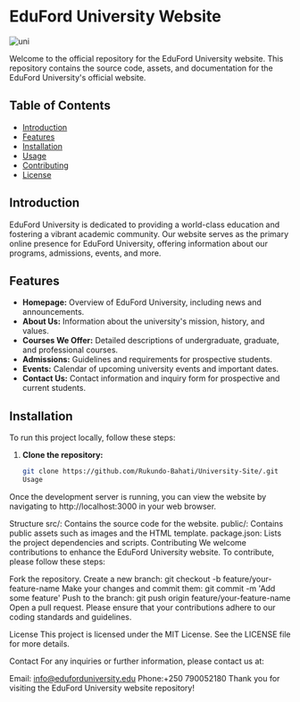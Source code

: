 # EduFord University Website
![uni](https://github.com/Rukundo-Bahati/University-Site/assets/150172206/f4ec20e9-6463-4a8c-9f1b-bd2333d7c56c)


Welcome to the official repository for the EduFord University website. This repository contains the source code, assets,
and documentation for the EduFord University's official website.

## Table of Contents
- [Introduction](#introduction)
- [Features](#features)
- [Installation](#installation)
- [Usage](#usage)
- [Contributing](#contributing)
- [License](#license)

## Introduction
EduFord University is dedicated to providing a world-class education and fostering a vibrant academic community. Our website serves as the primary online presence for EduFord University, offering information about our programs, admissions, events, and more.

## Features
- **Homepage:** Overview of EduFord University, including news and announcements.
- **About Us:** Information about the university's mission, history, and values.
- **Courses We Offer:** Detailed descriptions of undergraduate, graduate, and professional courses.
- **Admissions:** Guidelines and requirements for prospective students.
- **Events:** Calendar of upcoming university events and important dates.
- **Contact Us:** Contact information and inquiry form for prospective and current students.

## Installation
To run this project locally, follow these steps:

1. **Clone the repository:**
   ```bash
   git clone https://github.com/Rukundo-Bahati/University-Site/.git
   Usage
Once the development server is running, you can view the website by navigating to http://localhost:3000 in your web browser.

Structure
src/: Contains the source code for the website.
public/: Contains public assets such as images and the HTML template.
package.json: Lists the project dependencies and scripts.
Contributing
We welcome contributions to enhance the EduFord University website. To contribute, please follow these steps:

Fork the repository.
Create a new branch: git checkout -b feature/your-feature-name
Make your changes and commit them: git commit -m 'Add some feature'
Push to the branch: git push origin feature/your-feature-name
Open a pull request.
Please ensure that your contributions adhere to our coding standards and guidelines.

License
This project is licensed under the MIT License. See the LICENSE file for more details.

Contact
For any inquiries or further information, please contact us at:

Email: info@eduforduniversity.edu
Phone:+250 790052180
Thank you for visiting the EduFord University website repository!
